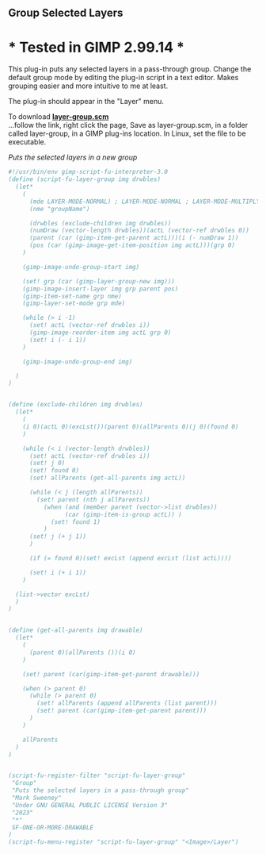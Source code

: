 ## Group Selected Layers

# * Tested in GIMP 2.99.14 *

This plug-in puts any selected layers in a pass-through group. Change the default group mode by editing the plug-in script in a text editor. Makes grouping easier and more
intuitive to me at least.  
  
The plug-in should appear in the "Layer" menu.  
  
To download [**layer-group.scm**](https://raw.githubusercontent.com/script-fu/script-fu.github.io/main/plug-ins/layer-group/layer-group.scm)  
...follow the link, right click the page, Save as layer-group.scm, in a folder called layer-group, in a GIMP plug-ins location.  In Linux, set the file to be executable.
  
*Puts the selected layers in a new group*  

```scheme
#!/usr/bin/env gimp-script-fu-interpreter-3.0
(define (script-fu-layer-group img drwbles)
  (let*
    (
      (mde LAYER-MODE-NORMAL) ; LAYER-MODE-NORMAL ; LAYER-MODE-MULTIPLY
      (nme "groupName")

      (drwbles (exclude-children img drwbles))
      (numDraw (vector-length drwbles))(actL (vector-ref drwbles 0))
      (parent (car (gimp-item-get-parent actL)))(i (- numDraw 1))
      (pos (car (gimp-image-get-item-position img actL)))(grp 0)
    )

    (gimp-image-undo-group-start img)

    (set! grp (car (gimp-layer-group-new img)))
    (gimp-image-insert-layer img grp parent pos)
    (gimp-item-set-name grp nme)
    (gimp-layer-set-mode grp mde)

    (while (> i -1)
      (set! actL (vector-ref drwbles i))
      (gimp-image-reorder-item img actL grp 0)
      (set! i (- i 1))
    )

    (gimp-image-undo-group-end img)

  )
)


(define (exclude-children img drwbles)
  (let*
    (
    (i 0)(actL 0)(excLst())(parent 0)(allParents 0)(j 0)(found 0)
    )

    (while (< i (vector-length drwbles))
      (set! actL (vector-ref drwbles i))
      (set! j 0)
      (set! found 0)
      (set! allParents (get-all-parents img actL))

      (while (< j (length allParents))
        (set! parent (nth j allParents))
          (when (and (member parent (vector->list drwbles)) 
                (car (gimp-item-is-group actL)) )
            (set! found 1)
          )
      (set! j (+ j 1))
      )

      (if (= found 0)(set! excLst (append excLst (list actL))))

      (set! i (+ i 1))
    )

  (list->vector excLst)
  )
)


(define (get-all-parents img drawable)
  (let*
    (
      (parent 0)(allParents ())(i 0)
    )

    (set! parent (car(gimp-item-get-parent drawable)))

    (when (> parent 0)
      (while (> parent 0)
        (set! allParents (append allParents (list parent)))
        (set! parent (car(gimp-item-get-parent parent)))
      )
    )

    allParents
  )
)


(script-fu-register-filter "script-fu-layer-group"
 "Group" 
 "Puts the selected layers in a pass-through group" 
 "Mark Sweeney"
 "Under GNU GENERAL PUBLIC LICENSE Version 3"
 "2023"
 "*"
 SF-ONE-OR-MORE-DRAWABLE
)
(script-fu-menu-register "script-fu-layer-group" "<Image>/Layer")

```
